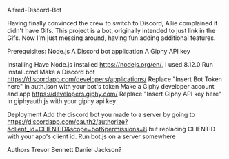 Alfred-Discord-Bot

Having finally convinced the crew to switch to Discord, Allie complained it didn't have Gifs. This project is a bot, originally intended to just link in the Gifs. Now I'm just messing around, having fun adding additional features.

Prerequisites:
    Node.js
    A Discord bot application
    A Giphy API key
    
Installing
    Have Node.js installed https://nodejs.org/en/, I used 8.12.0
    Run install.cmd
    Make a Discord bot https://discordapp.com/developers/applications/
    Replace "Insert Bot Token here" in auth.json with your bot's token
    Make a Giphy developer account and app https://developers.giphy.com/
    Replace "Insert Giphy API key here" in giphyauth.js with your giphy api key

Deployment
    Add the discord bot you made to a server by going to https://discordapp.com/oauth2/authorize?&client_id=CLIENTID&scope=bot&permissions=8 but replacing CLIENTID with your app's client id.
    Run bot.js on a server somewhere
    
Authors
    Trevor Bennett
    Daniel Jackson?